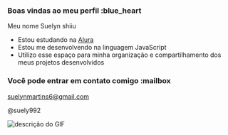 ### Boas vindas ao meu perfil :blue_heart

Meu nome Suelyn shiiu

- Estou estudando na [Alura](https://www.alura.com.br)
- Estou me desenvolvendo na linguagem JavaScript
- Utilizo esse espaço para minha organização e compartilhamento dos meus projetos desenvolvidos

### Você pode entrar em contato comigo :mailbox

suelynmartins6@gmail.com

@suely992

![descrição do GIF](https://media.tenor.com/HJ8Nxo6FkI0AAAAM/broncos-hello.gif)

